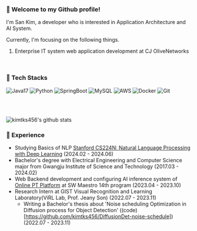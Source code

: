 <div align="left">
  
### 👋 Welcome to my Github profile!
I'm San Kim, a developer who is interested in Application Architecture and AI System.

Currently, I'm focusing on the following things.
1. Enterprise IT system web application development at CJ OliveNetworks
   
</br>

### 🚀 Tech Stacks

![Java17](https://img.shields.io/badge/java-orange.svg?style=for-the-badge&logo=java&logoColor=white)
![Python](https://img.shields.io/badge/python-3670A0?style=for-the-badge&logo=python&logoColor=ffdd54) ![SpringBoot](https://img.shields.io/badge/SpringBoot-6DB33F.svg?style=for-the-badge&logo=SpringBoot&logoColor=white) ![MySQL](https://img.shields.io/badge/MySQL-4479A1.svg?style=for-the-badge&logo=MySQL&logoColor=white) ![AWS](https://img.shields.io/badge/AWS-%23FF9900.svg?style=for-the-badge&logo=amazon-aws&logoColor=white) ![Docker](https://img.shields.io/badge/docker-%230db7ed.svg?style=for-the-badge&logo=docker&logoColor=white) ![Git](https://img.shields.io/badge/git-%23F05033.svg?style=for-the-badge&logo=git&logoColor=white) <br>


</br>
</br>

<!--
**kimtks456/kimtks456** is a ✨ _special_ ✨ repository because its `README.md` (this file) appears on your GitHub profile.

Here are some ideas to get you started:

- 🔭 I’m currently working on ...
- 🌱 I’m currently learning ...
- 👯 I’m looking to collaborate on ...
- 🤔 I’m looking for help with ...
- 💬 Ask me about ...
- 📫 How to reach me: ...
- 😄 Pronouns: ...
- ⚡ Fun fact: ...
-->

![kimtks456's github stats](https://github-readme-stats.vercel.app/api?username=kimtks456&show_icons=true)

### 🔭 Experience
- Studying Basics of NLP [Stanford CS224N: Natural Language Processing with Deep Learning](https://youtube.com/playlist?list=PLoROMvodv4rMFqRtEuo6SGjY4XbRIVRd4&si=7Ob7AMDfCZwqhsyb) (2024.02 - 2024.06)
- Bachelor's degree with Electrical Engineering and Computer Science major from Gwangju Institute of Science and Technology (2017.03 - 2024.02)
- Web Backend development and configuring AI inference system of [Online PT Platform](https://github.com/Pocket-PT) at SW Maestro 14th program (2023.04 - 2023.10)
- Research Intern at GIST Visual Recognition and Learning Laboratory(ViRL Lab, Prof. Jeany Son) (2022.07 - 2023.11)
  - Writing a Bachelor's thesis about 'Noise scheduling Optimization in Diffusion process
for Object Detection' ((code)[https://github.com/kimtks456/DiffusionDet-noise-schedule]) (2022.07 - 2023.11)
